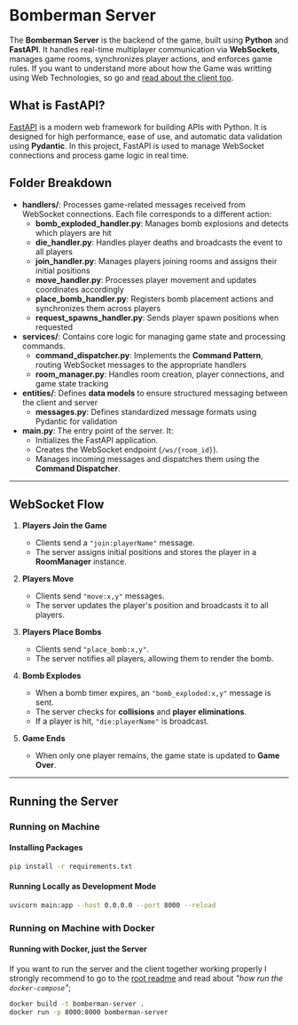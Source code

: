 # Bomberman Server

The __Bomberman Server__ is the backend of the game, built using __Python__ and __FastAPI__. It handles real-time multiplayer communication via __WebSockets__, manages game rooms, synchronizes player actions, and enforces game rules. If you want to understand more about how the Game was writting using Web Technologies, so go and [read about the client too](../bomberman-client/README.md).

## What is FastAPI?

[FastAPI](https://fastapi.tiangolo.com/) is a modern web framework for building APIs with Python. It is designed for high performance, ease of use, and automatic data validation using __Pydantic__. In this project, FastAPI is used to manage WebSocket connections and process game logic in real time.

## Folder Breakdown

- __handlers/__: Processes game-related messages received from WebSocket connections. Each file corresponds to a different action:
    - __bomb_exploded_handler.py__: Manages bomb explosions and detects which players are hit
    - __die_handler.py__: Handles player deaths and broadcasts the event to all players
    - __join_handler.py__: Manages players joining rooms and assigns their initial positions
    - __move_handler.py__: Processes player movement and updates coordinates accordingly
    - __place_bomb_handler.py__: Registers bomb placement actions and synchronizes them across players
    - __request_spawns_handler.py__: Sends player spawn positions when requested
- __services/__: Contains core logic for managing game state and processing commands.
    - __command_dispatcher.py__: Implements the __Command Pattern__, routing WebSocket messages to the appropriate handlers
    - __room_manager.py__: Handles room creation, player connections, and game state tracking
- __entities/__: Defines __data models__ to ensure structured messaging between the client and server
    - __messages.py__: Defines standardized message formats using Pydantic for validation
- __main.py__: The entry point of the server. It:
    - Initializes the FastAPI application.
    - Creates the WebSocket endpoint (`/ws/{room_id}`).
    - Manages incoming messages and dispatches them using the __Command Dispatcher__.

---

## WebSocket Flow

1. **Players Join the Game**
   - Clients send a `"join:playerName"` message.
   - The server assigns initial positions and stores the player in a **RoomManager** instance.

2. **Players Move**
   - Clients send `"move:x,y"` messages.
   - The server updates the player's position and broadcasts it to all players.

3. **Players Place Bombs**
   - Clients send `"place_bomb:x,y"`.
   - The server notifies all players, allowing them to render the bomb.

4. **Bomb Explodes**
   - When a bomb timer expires, an `"bomb_exploded:x,y"` message is sent.
   - The server checks for **collisions** and **player eliminations**.
   - If a player is hit, `"die:playerName"` is broadcast.

5. **Game Ends**
   - When only one player remains, the game state is updated to **Game Over**.

---

## Running the Server

### Running on Machine
#### Installing Packages

```bash
pip install -r requirements.txt
```

#### Running Locally as Development Mode

```bash
uvicorn main:app --host 0.0.0.0 --port 8000 --reload
```

### Running on Machine with Docker
#### Running with Docker, just the Server 

If you want to run the server and the client together working properly I strongly recommend to go to the [root readme](../README.md) and read about _"how run the `docker-compose`"_;

```bash
docker build -t bomberman-server .
docker run -p 8000:8000 bomberman-server
```